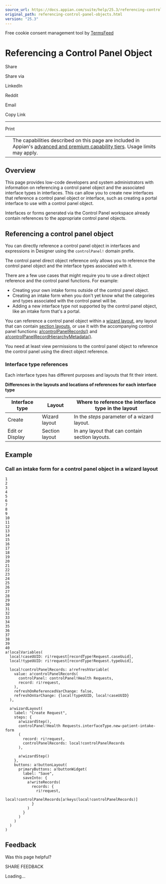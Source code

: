 ```yaml
---
source_url: https://docs.appian.com/suite/help/25.3/referencing-control-panel-objects.html
original_path: referencing-control-panel-objects.html
version: "25.3"
---
```


Free cookie consent management tool by [TermsFeed](https://www.termsfeed.com/)

# Referencing a Control Panel Object

Share

Share via

LinkedIn

Reddit

Email

Copy Link

* * *

Print

<table><tbody><tr><td><i class="fa fa-info-circle" aria-hidden="true"></i></td><td>The capabilities described on this page are included in Appian's <a href="/suite/help/25.3/Appian_Tiers.html">advanced and premium capability tiers</a>. Usage limits may apply.</td></tr></tbody></table>

## Overview

This page provides low-code developers and system administrators with information on referencing a control panel object and the associated interface types in interfaces. This can allow you to create new interfaces that reference a control panel object or interface, such as creating a portal interface to use with a control panel object.

Interfaces or forms generated via the Control Panel workspace already contain references to the appropriate control panel objects.

## Referencing a control panel object

You can directly reference a control panel object in interfaces and expressions in Designer using the `controlPanel!` domain prefix.

The control panel direct object reference only allows you to reference the control panel object and the interface types associated with it.

There are a few use cases that might require you to use a direct object reference and the control panel functions. For example:

-   Creating your own intake forms outside of the control panel object.
-   Creating an intake form when you don't yet know what the categories and types associated with the control panel will be.
-   Adding a new interface type not supported by the control panel object, like an intake form that's a portal.

You can reference a control panel object within a [wizard layout](Wizard_Layout.html), any layout that can contain [section layouts](Section_Layout.html), or use it with the accompanying control panel functions: [a!controlPanelRecords()](fnc_evaluation_a_controlPanelRecords.html) and [a!controlPanelRecordHierarchyMetadata()](fnc_system_a_controlPanelRecordHierarchyMetadata.html).

You need at least view permissions to the control panel object to reference the control panel using the direct object reference.

### Interface type references

Each interface types has different purposes and layouts that fit their intent.

**Differences in the layouts and locations of references for each interface type**

| Interface type | Layout | Where to reference the interface type in the layout |
| --- | --- | --- |
| Create | Wizard layout | In the _steps_ parameter of a wizard layout. |
| Edit or Display | Section layout | In any layout that can contain section layouts. |

## Example

### Call an intake form for a control panel object in a wizard layout

```
1
2
3
4
5
6
7
8
9
10
11
12
13
14
15
16
17
18
19
20
21
22
23
24
25
26
27
28
29
30
31
32
33
34
35
36
37
38
39
40
a!localVariables(
  local!caseUUID: ri!request[recordType!Request.caseUuid],
  local!typeUUID: ri!request[recordType!Request.typeUuid],

  local!controlPanelRecords: a!refreshVariable(
    value: a!controlPanelRecords(
      controlPanel: controlPanel!Health Requests,
      record: ri!request,
    ),
    refreshOnReferencedVarChange: false,
    refreshOnVarChange: {local!typeUUID, local!caseUUID}
  ),

  a!wizardLayout(
    label: "Create Request",
    steps: {
      a!wizardStep(),
      controlPanel!Health Requests.interfaceType.new-patient-intake-form
      (
        record: ri!request,
        controlPanelRecords: local!controlPanelRecords
      ),

      a!wizardStep()
    },
    buttons: a!buttonLayout(
      primaryButtons: a!buttonWidget(
        label: "Save",
        saveInto: {
          a!writeRecords(
            records: {
              ri!request,
              local!controlPanelRecords[a!keys(local!controlPanelRecords)]
            }
          )
        }
      )
    )
  )
)
```

## Feedback

Was this page helpful?

SHARE FEEDBACK

Loading...